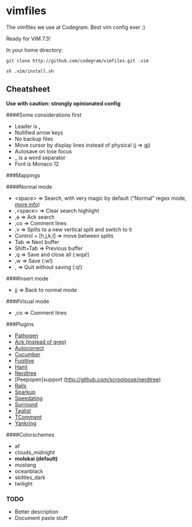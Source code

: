 # vimfiles

The vimfiles we use at Codegram. Best vim config ever :)

Ready for VIM 7.3!

In your home directory:

    git clone http://github.com/codegram/vimfiles.git .vim

    sh .vim/install.sh

## Cheatsheet
**Use with caution: strongly opinionated config**

####Some considerations first
* Leader is **,**
* Nullified arrow keys
* No backup files
* Move cursor by display lines instead of physical (j => gj)
* Autosave on lose focus
* _ is a word separator
* Font is Monaco 12

###Mappings

####Normal mode
* &lt;space&gt; => Search, with very magic by default ("Normal" regex mode, [more info](http://vimdoc.sourceforge.net/htmldoc/pattern.html))
* ,&lt;space&gt; => Clear search highlight
* ,a => Ack search
* ,co => Comment lines
* ,v => Splits to a new vertical split and switch to it
* Control + [h,j,k,l] => move between splits
* Tab => Next buffer
* Shift+Tab => Previous buffer
* ,q => Save and close all (:wqa!)
* ,w => Save (:w!)
* ,<Esc> => Quit without saving (:q!)

####Insert mode
* jj => Back to normal mode

####Visual mode
* ,co => Comment lines

###Plugins
* [Pathogen](http://github.com/mileszs/ack.vim) 
* [Ack (instead of grep)](http://github.com/tpope/vim-fugitive)
* [Autocorrect](http://github.com/tsaleh/vim-tcomment)
* [Cucumber](http://github.com/tpope/vim-cucumber)
* [Fugitive](http://github.com/tpope/vim-fugitive)
* [Haml](http://github.com/tpope/vim-haml)
* [Nerdtree](http://github.com/rstacruz/sparkup)
* [Peepopen]support (http://github.com/scrooloose/nerdtree)
* [Rails](http://github.com/tpope/vim-rails)
* [Sparkup](http://github.com/panozzaj/vim-autocorrect)
* [Speedating](http://github.com/tpope/vim-speeddating)
* [Surround](http://github.com/tpope/vim-surround)
* [Taglist](http://github.com/chrismetcalf/vim-taglist)
* [TComment](http://www.vim.org/scripts/script.php?script_id=2423)
* [Yankring](http://github.com/chrismetcalf/vim-yankring)

####Colorschemes
*  af
*  clouds_midnight
*  **molokai (default)**
*  mustang
*  oceanblack
*  skittles_dark
*  twilight

### TODO

* Better description
* Document paste stuff

